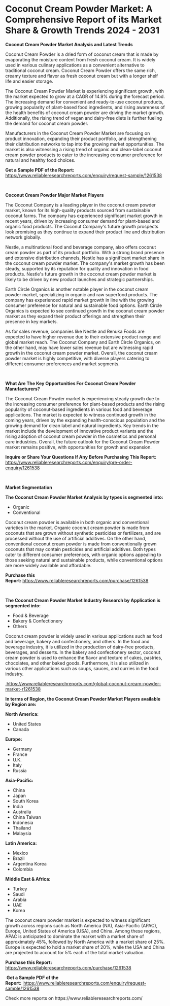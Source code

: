 <p><h1>Coconut Cream Powder Market: A Comprehensive Report of its Market Share & Growth Trends 2024 - 2031</h1></p><p><strong>Coconut Cream Powder Market Analysis and Latest Trends</strong></p>
<p><p>Coconut Cream Powder is a dried form of coconut cream that is made by evaporating the moisture content from fresh coconut cream. It is widely used in various culinary applications as a convenient alternative to traditional coconut cream. Coconut Cream Powder offers the same rich, creamy texture and flavor as fresh coconut cream but with a longer shelf life and easier storage.</p><p>The Coconut Cream Powder Market is experiencing significant growth, with the market expected to grow at a CAGR of 14.9% during the forecast period. The increasing demand for convenient and ready-to-use coconut products, growing popularity of plant-based food ingredients, and rising awareness of the health benefits of coconut cream powder are driving the market growth. Additionally, the rising trend of vegan and dairy-free diets is further fueling the demand for coconut cream powder.</p><p>Manufacturers in the Coconut Cream Powder Market are focusing on product innovation, expanding their product portfolio, and strengthening their distribution networks to tap into the growing market opportunities. The market is also witnessing a rising trend of organic and clean-label coconut cream powder products to cater to the increasing consumer preference for natural and healthy food choices.</p></p>
<p><strong>Get a Sample PDF of the Report:&nbsp;</strong> <a href="https://www.reliableresearchreports.com/enquiry/request-sample/1261538">https://www.reliableresearchreports.com/enquiry/request-sample/1261538</a></p>
<p>&nbsp;</p>
<p><strong>Coconut Cream Powder Major Market Players</strong></p>
<p><p>The Coconut Company is a leading player in the coconut cream powder market, known for its high-quality products sourced from sustainable coconut farms. The company has experienced significant market growth in recent years, driven by increasing consumer demand for plant-based and organic food products. The Coconut Company's future growth prospects look promising as they continue to expand their product line and distribution network globally.</p><p>Nestle, a multinational food and beverage company, also offers coconut cream powder as part of its product portfolio. With a strong brand presence and extensive distribution channels, Nestle has a significant market share in the coconut cream powder market. The company's market growth has been steady, supported by its reputation for quality and innovation in food products. Nestle's future growth in the coconut cream powder market is likely to be driven by new product launches and strategic partnerships.</p><p>Earth Circle Organics is another notable player in the coconut cream powder market, specializing in organic and raw superfood products. The company has experienced rapid market growth in line with the growing consumer preference for natural and sustainable food options. Earth Circle Organics is expected to see continued growth in the coconut cream powder market as they expand their product offerings and strengthen their presence in key markets.</p><p>As for sales revenue, companies like Nestle and Renuka Foods are expected to have higher revenue due to their extensive product range and global market reach. The Coconut Company and Earth Circle Organics, on the other hand, may have lower sales revenue but are witnessing rapid growth in the coconut cream powder market. Overall, the coconut cream powder market is highly competitive, with diverse players catering to different consumer preferences and market segments.</p></p>
<p>&nbsp;</p>
<p><strong>What Are The Key Opportunities For Coconut Cream Powder Manufacturers?</strong></p>
<p><p>The Coconut Cream Powder market is experiencing steady growth due to the increasing consumer preference for plant-based products and the rising popularity of coconut-based ingredients in various food and beverage applications. The market is expected to witness continued growth in the coming years, driven by the expanding health-conscious population and the growing demand for clean label and natural ingredients. Key trends in the market include the development of innovative product variants and the rising adoption of coconut cream powder in the cosmetics and personal care industries. Overall, the future outlook for the Coconut Cream Powder market remains positive, with opportunities for growth and expansion.</p></p>
<p><strong>Inquire or Share Your Questions If Any Before Purchasing This Report:</strong> <a href="https://www.reliableresearchreports.com/enquiry/pre-order-enquiry/1261538">https://www.reliableresearchreports.com/enquiry/pre-order-enquiry/1261538</a></p>
<p>&nbsp;</p>
<p><strong>Market Segmentation</strong></p>
<p><strong>The Coconut Cream Powder Market Analysis by types is segmented into:</strong></p>
<p><ul><li>Organic</li><li>Conventional</li></ul></p>
<p><p>Coconut cream powder is available in both organic and conventional varieties in the market. Organic coconut cream powder is made from coconuts that are grown without synthetic pesticides or fertilizers, and are processed without the use of artificial additives. On the other hand, conventional coconut cream powder is made from conventionally grown coconuts that may contain pesticides and artificial additives. Both types cater to different consumer preferences, with organic options appealing to those seeking natural and sustainable products, while conventional options are more widely available and affordable.</p></p>
<p><strong>Purchase this Report:&nbsp;</strong><a href="https://www.reliableresearchreports.com/purchase/1261538">https://www.reliableresearchreports.com/purchase/1261538</a></p>
<p>&nbsp;</p>
<p><strong>The Coconut Cream Powder Market Industry Research by Application is segmented into:</strong></p>
<p><ul><li>Food & Beverage</li><li>Bakery & Confectionery</li><li>Others</li></ul></p>
<p><p>Coconut cream powder is widely used in various applications such as food and beverage, bakery and confectionery, and others. In the food and beverage industry, it is utilized in the production of dairy-free products, beverages, and desserts. In the bakery and confectionery sector, coconut cream powder is used to enhance the flavor and texture of cakes, pastries, chocolates, and other baked goods. Furthermore, it is also utilized in various other applications such as soups, sauces, and curries in the food industry.</p></p>
<p><a href="https://www.reliableresearchreports.com/global-coconut-cream-powder-market-r1261538">&nbsp;https://www.reliableresearchreports.com/global-coconut-cream-powder-market-r1261538</a></p>
<p><strong>In terms of Region, the Coconut Cream Powder Market Players available by Region are:</strong></p>
<p>
    <p> <strong> North America: </strong>
        <ul>
            <li>United States</li>
            <li>Canada</li>
        </ul>
        </p> 
    <p> <strong> Europe: </strong>
        <ul>
            <li>Germany</li>
            <li>France</li>
            <li>U.K.</li>
            <li>Italy</li>
            <li>Russia</li>
        </ul>
        </p> 
    <p> <strong> Asia-Pacific: </strong>
        <ul>
            <li>China</li>
            <li>Japan</li>
            <li>South Korea</li>
            <li>India</li>
            <li>Australia</li>
            <li>China Taiwan</li>
            <li>Indonesia</li>
            <li>Thailand</li>
            <li>Malaysia</li>
        </ul>
        </p> 
    <p> <strong> Latin America: </strong>
        <ul>
            <li>Mexico</li>
            <li>Brazil</li>
            <li>Argentina Korea</li>
            <li>Colombia</li>
        </ul>
        </p> 
    <p> <strong> Middle East & Africa: </strong>
        <ul>
            <li>Turkey</li>
            <li>Saudi</li>
            <li>Arabia</li>
            <li>UAE</li>
            <li>Korea</li>
        </ul>
    </p>
    </p>
<p><p>The coconut cream powder market is expected to witness significant growth across regions such as North America (NA), Asia-Pacific (APAC), Europe, United States of America (USA), and China. Among these regions, APAC is anticipated to dominate the market with a market share of approximately 45%, followed by North America with a market share of 25%. Europe is expected to hold a market share of 20%, while the USA and China are projected to account for 5% each of the total market valuation.</p></p>
<p><strong>Purchase this Report: </strong><a href="https://www.reliableresearchreports.com/purchase/1261538">https://www.reliableresearchreports.com/purchase/1261538</a></p>
<p>&nbsp;<strong>Get a Sample PDF of the Report:&nbsp;&nbsp;</strong><a href="https://www.reliableresearchreports.com/enquiry/request-sample/1261538">https://www.reliableresearchreports.com/enquiry/request-sample/1261538</a></p>
<p><strong></strong></p>
<p>Check more reports on https://www.reliableresearchreports.com/</p>
